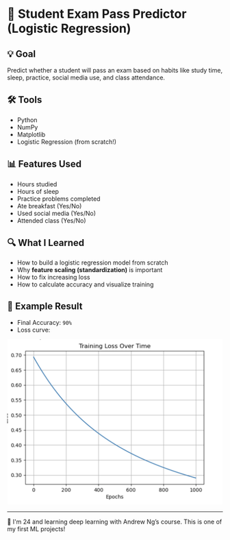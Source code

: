 # 🧠 Student Exam Pass Predictor (Logistic Regression)

## 💡 Goal
Predict whether a student will pass an exam based on habits like study 
time, sleep, practice, social media use, and class attendance.

## 🛠️ Tools
- Python
- NumPy
- Matplotlib
- Logistic Regression (from scratch!)

## 📊 Features Used
- Hours studied
- Hours of sleep
- Practice problems completed
- Ate breakfast (Yes/No)
- Used social media (Yes/No)
- Attended class (Yes/No)

## 🔍 What I Learned
- How to build a logistic regression model from scratch
- Why **feature scaling (standardization)** is important
- How to fix increasing loss
- How to calculate accuracy and visualize training

## 🧪 Example Result
- Final Accuracy: `90%`
- Loss curve:

![loss_curve.png](Loss_curve.png)

---

👋 I'm 24 and learning deep learning with Andrew Ng’s course. This is one 
of my first ML projects!


